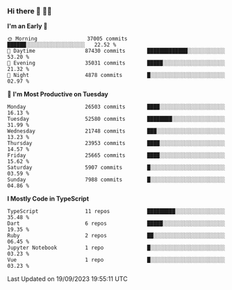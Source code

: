 ### Hi there 👋 🧑‍💻



<!--START_SECTION:waka-->
**I'm an Early 🐤** 

```text
🌞 Morning                37005 commits       ██████░░░░░░░░░░░░░░░░░░░   22.52 % 
🌆 Daytime                87430 commits       █████████████░░░░░░░░░░░░   53.20 % 
🌃 Evening                35031 commits       █████░░░░░░░░░░░░░░░░░░░░   21.32 % 
🌙 Night                  4878 commits        █░░░░░░░░░░░░░░░░░░░░░░░░   02.97 % 
```
📅 **I'm Most Productive on Tuesday** 

```text
Monday                   26503 commits       ████░░░░░░░░░░░░░░░░░░░░░   16.13 % 
Tuesday                  52580 commits       ████████░░░░░░░░░░░░░░░░░   31.99 % 
Wednesday                21748 commits       ███░░░░░░░░░░░░░░░░░░░░░░   13.23 % 
Thursday                 23953 commits       ████░░░░░░░░░░░░░░░░░░░░░   14.57 % 
Friday                   25665 commits       ████░░░░░░░░░░░░░░░░░░░░░   15.62 % 
Saturday                 5907 commits        █░░░░░░░░░░░░░░░░░░░░░░░░   03.59 % 
Sunday                   7988 commits        █░░░░░░░░░░░░░░░░░░░░░░░░   04.86 % 
```


**I Mostly Code in TypeScript** 

```text
TypeScript               11 repos            █████████░░░░░░░░░░░░░░░░   35.48 % 
Dart                     6 repos             █████░░░░░░░░░░░░░░░░░░░░   19.35 % 
Ruby                     2 repos             ██░░░░░░░░░░░░░░░░░░░░░░░   06.45 % 
Jupyter Notebook         1 repo              █░░░░░░░░░░░░░░░░░░░░░░░░   03.23 % 
Vue                      1 repo              █░░░░░░░░░░░░░░░░░░░░░░░░   03.23 % 
```




 Last Updated on 19/09/2023 19:55:11 UTC
<!--END_SECTION:waka-->


